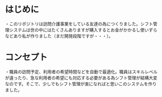 # はじめに
・このリポジトリは訪問介護事業をしている友達の為につくりました。シフト管理システムは世の中にはたくさんありますが購入するとお金がかかるし使いずらなどあり私が作りました（まだ開発段階ですが・・・）。

# コンセプト
・職員の訪問予定、利用者の希望時間などを自動で最適化。職員はスキルレベルが違ったり、急な利用者の希望にも対応する必要がある為シフト管理が結構大変なのです。そこで、少しでもシフト管理が楽になればと思いこのシステムを作りました。

